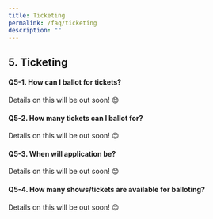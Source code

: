```yaml
---
title: Ticketing
permalink: /faq/ticketing
description: ""
---
```

## 5. Ticketing

#### Q5-1. How can I ballot for tickets?
Details on this will be out soon! 😊


#### Q5-2. How many tickets can I ballot for?
Details on this will be out soon! 😊



#### Q5-3. When will application be?
Details on this will be out soon! 😊



#### Q5-4. How many shows/tickets are available for balloting?
Details on this will be out soon! 😊

